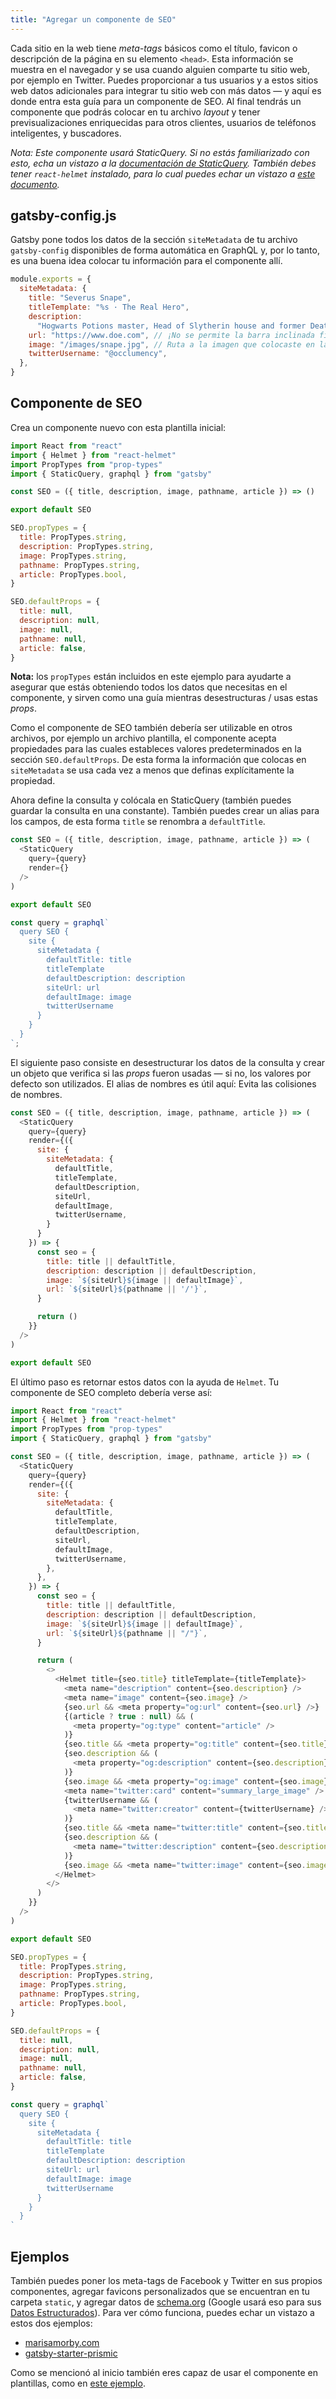 ```yaml
---
title: "Agregar un componente de SEO"
---
```


Cada sitio en la web tiene _meta-tags_ básicos como el título, favicon o descripción de la página en su elemento `<head>`. Esta información se muestra en el navegador y se usa cuando alguien comparte tu sitio web, por ejemplo en Twitter. Puedes proporcionar a tus usuarios y a estos sitios web datos adicionales para integrar tu sitio web con más datos — y aquí es donde entra esta guía para un componente de SEO. Al final tendrás un componente que podrás colocar en tu archivo _layout_ y tener previsualizaciones enriquecidas para otros clientes, usuarios de teléfonos inteligentes, y buscadores.

_Nota: Este componente usará StaticQuery. Si no estás familiarizado con esto, echa un vistazo a la [documentación de StaticQuery](/docs/static-query/). También debes tener `react-helmet` instalado, para lo cual puedes echar un vistazo a [este documento](/docs/add-page-metadata)._

## gatsby-config.js

Gatsby pone todos los datos de la sección `siteMetadata` de tu archivo `gatsby-config` disponibles de forma automática en GraphQL y, por lo tanto, es una buena idea colocar tu información para el componente allí.

```js:title=gatsby-config.js
module.exports = {
  siteMetadata: {
    title: "Severus Snape",
    titleTemplate: "%s · The Real Hero",
    description:
      "Hogwarts Potions master, Head of Slytherin house and former Death Eater.",
    url: "https://www.doe.com", // ¡No se permite la barra inclinada final!
    image: "/images/snape.jpg", // Ruta a la imagen que colocaste en la carpeta 'static'
    twitterUsername: "@occlumency",
  },
}
```

## Componente de SEO

Crea un componente nuevo con esta plantilla inicial:

```jsx:title=src/components/SEO.js
import React from "react"
import { Helmet } from "react-helmet"
import PropTypes from "prop-types"
import { StaticQuery, graphql } from "gatsby"

const SEO = ({ title, description, image, pathname, article }) => ()

export default SEO

SEO.propTypes = {
  title: PropTypes.string,
  description: PropTypes.string,
  image: PropTypes.string,
  pathname: PropTypes.string,
  article: PropTypes.bool,
}

SEO.defaultProps = {
  title: null,
  description: null,
  image: null,
  pathname: null,
  article: false,
}
```

**Nota:** los `propTypes` están incluidos en este ejemplo para ayudarte a asegurar que estás obteniendo todos los datos que necesitas en el componente, y sirven como una guía mientras desestructuras / usas estas _props_.

Como el componente de SEO también debería ser utilizable en otros archivos, por ejemplo un archivo plantilla, el componente acepta propiedades para las cuales estableces valores predeterminados en la sección `SEO.defaultProps`. De esta forma la información que colocas en `siteMetadata` se usa cada vez a menos que definas explícitamente la propiedad.

Ahora define la consulta y colócala en StaticQuery (también puedes guardar la consulta en una constante). También puedes crear un alias para los campos, de esta forma `title` se renombra a `defaultTitle`.

```jsx:title=src/components/SEO.js
const SEO = ({ title, description, image, pathname, article }) => (
  <StaticQuery
    query={query}
    render={}
  />
)

export default SEO

const query = graphql`
  query SEO {
    site {
      siteMetadata {
        defaultTitle: title
        titleTemplate
        defaultDescription: description
        siteUrl: url
        defaultImage: image
        twitterUsername
      }
    }
  }
`;
```

El siguiente paso consiste en desestructurar los datos de la consulta y crear un objeto que verifica si las _props_ fueron usadas — si no, los valores por defecto son utilizados. El alias de nombres es útil aquí: Evita las colisiones de nombres.

```jsx:title=src/components/SEO.js
const SEO = ({ title, description, image, pathname, article }) => (
  <StaticQuery
    query={query}
    render={({
      site: {
        siteMetadata: {
          defaultTitle,
          titleTemplate,
          defaultDescription,
          siteUrl,
          defaultImage,
          twitterUsername,
        }
      }
    }) => {
      const seo = {
        title: title || defaultTitle,
        description: description || defaultDescription,
        image: `${siteUrl}${image || defaultImage}`,
        url: `${siteUrl}${pathname || '/'}`,
      }

      return ()
    }}
  />
)

export default SEO
```

El último paso es retornar estos datos con la ayuda de `Helmet`. Tu componente de SEO completo debería verse así:

```jsx:title=src/components/SEO.js
import React from "react"
import { Helmet } from "react-helmet"
import PropTypes from "prop-types"
import { StaticQuery, graphql } from "gatsby"

const SEO = ({ title, description, image, pathname, article }) => (
  <StaticQuery
    query={query}
    render={({
      site: {
        siteMetadata: {
          defaultTitle,
          titleTemplate,
          defaultDescription,
          siteUrl,
          defaultImage,
          twitterUsername,
        },
      },
    }) => {
      const seo = {
        title: title || defaultTitle,
        description: description || defaultDescription,
        image: `${siteUrl}${image || defaultImage}`,
        url: `${siteUrl}${pathname || "/"}`,
      }

      return (
        <>
          <Helmet title={seo.title} titleTemplate={titleTemplate}>
            <meta name="description" content={seo.description} />
            <meta name="image" content={seo.image} />
            {seo.url && <meta property="og:url" content={seo.url} />}
            {(article ? true : null) && (
              <meta property="og:type" content="article" />
            )}
            {seo.title && <meta property="og:title" content={seo.title} />}
            {seo.description && (
              <meta property="og:description" content={seo.description} />
            )}
            {seo.image && <meta property="og:image" content={seo.image} />}
            <meta name="twitter:card" content="summary_large_image" />
            {twitterUsername && (
              <meta name="twitter:creator" content={twitterUsername} />
            )}
            {seo.title && <meta name="twitter:title" content={seo.title} />}
            {seo.description && (
              <meta name="twitter:description" content={seo.description} />
            )}
            {seo.image && <meta name="twitter:image" content={seo.image} />}
          </Helmet>
        </>
      )
    }}
  />
)

export default SEO

SEO.propTypes = {
  title: PropTypes.string,
  description: PropTypes.string,
  image: PropTypes.string,
  pathname: PropTypes.string,
  article: PropTypes.bool,
}

SEO.defaultProps = {
  title: null,
  description: null,
  image: null,
  pathname: null,
  article: false,
}

const query = graphql`
  query SEO {
    site {
      siteMetadata {
        defaultTitle: title
        titleTemplate
        defaultDescription: description
        siteUrl: url
        defaultImage: image
        twitterUsername
      }
    }
  }
`
```

## Ejemplos

También puedes poner los meta-tags de Facebook y Twitter en sus propios componentes, agregar favicons personalizados que se encuentran en tu carpeta `static`, y agregar datos de [schema.org](https://schema.org/) (Google usará eso para sus [Datos Estructurados](https://developers.google.com/search/docs/guides/intro-structured-data?hl=es-419)). Para ver cómo funciona, puedes echar un vistazo a estos dos ejemplos:

- [marisamorby.com](https://github.com/marisamorby/marisamorby.com/blob/master/packages/gatsby-theme-blog-sanity/src/components/seo.js)
- [gatsby-starter-prismic](https://github.com/LeKoArts/gatsby-starter-prismic/blob/master/src/components/SEO/SEO.jsx)

Como se mencionó al inicio también eres capaz de usar el componente en plantillas, como en [este ejemplo](https://github.com/jlengstorf/marisamorby.com/blob/6e86f845185f9650ff95316d3475bb8ac86b15bf/src/templates/post.js#L12-L18).
